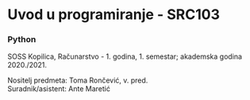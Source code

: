 # Uvod u programiranje - SRC103

### Python

SOSS Kopilica, Računarstvo - 1. godina, 1. semestar; akademska godina 2020./2021.

Nositelj predmeta: Toma Rončević, v. pred.  
Suradnik/asistent: Ante Maretić
